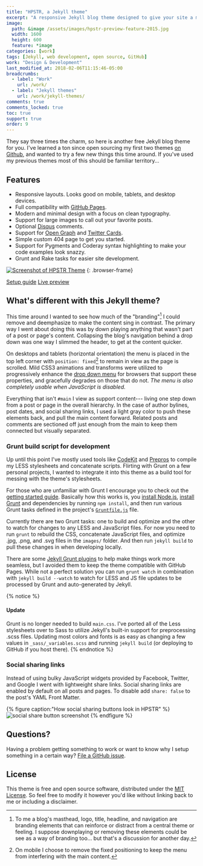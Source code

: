 ```yaml
---
title: "HPSTR, a Jekyll theme"
excerpt: "A responsive Jekyll blog theme designed to give your site a modern and somewhat cliché look."
image: 
  path: &image /assets/images/hpstr-preview-feature-2015.jpg
  width: 1600
  height: 600
  feature: *image
categories: [work]
tags: [Jekyll, web development, open source, GitHub]
work: "Design & Development"
last_modified_at: 2018-02-06T11:15:46-05:00
breadcrumbs:
  - label: "Work"
    url: /work/
  - label: "Jekyll themes"
    url: /work/jekyll-themes/
comments: true
comments_locked: true
toc: true
support: true
order: 9
---
```


They say three times the charm, so here is another free Jekyll blog theme for you. I've learned a ton since open sourcing my first two themes [on Github](http://github.com/mmistakes), and wanted to try a few new things this time around. If you've used my previous themes most of this should be familiar territory...

## Features

* Responsive layouts. Looks good on mobile, tablets, and desktop devices.
* Full compatibility with [GitHub Pages](http://pages.github.com/).
* Modern and minimal design with a focus on clean typography.
* Support for large images to call out your favorite posts.
* Optional [Disqus](http://disqus.com) comments.
* Support for [Open Graph](https://developers.facebook.com/docs/opengraph/) and [Twitter Cards](https://dev.twitter.com/docs/cards).
* Simple custom 404 page to get you started.
* Support for Pygments and Coderay syntax highlighting to make your code examples look snazzy.
* Grunt and Rake tasks for easier site development.

[![Screenshot of HPSTR Theme](/assets/images/hpstr-jekyll-theme-preview.jpg)](https://mmistakes.github.io/jekyll-theme-hpstr/ "Preview HPSTR")
{: .browser-frame}

<p markdown="0">
  <a href="https://mmistakes.github.io/jekyll-theme-hpstr/theme-setup/" class="btn">Setup guide</a>
  <a href="https://mmistakes.github.io/jekyll-theme-hpstr/" class="btn">Live preview</a>
</p>

## What's different with this Jekyll theme?

This time around I wanted to see how much of the "branding"[^2] I could remove and deemphasize to make the content sing in contrast. The primary way I went about doing this was by down playing anything that wasn't part of a post or page's content. Collapsing the blog's navigation behind a drop down was one way I slimmed the header, to get at the content quicker.

On desktops and tablets (horizontal orientation) the menu is placed in the top left corner with `position: fixed`[^3] to remain in view as the page is scrolled. Mild CSS3 animations and transforms were utilized to progressively enhance the [drop down menu](http://tympanus.net/codrops/2013/04/19/responsive-multi-level-menu/) for browsers that support these properties, and gracefully degrades on those that do not. *The menu is also completely usable when JavaScript is disabled.*

Everything that isn't `#main` I view as support content--- living one step down from a post or page in the overall hierarchy. In the case of author bylines, post dates, and social sharing links, I used a light gray color to push these elements back, and pull the main content forward. Related posts and comments are sectioned off just enough from the main to keep them connected but visually separated.

### Grunt build script for development

Up until this point I've mostly used tools like [CodeKit](http://incident57.com/codekit/) and [Prepros](https://prepros.io/) to compile my LESS stylesheets and concatenate scripts. Flirting with Grunt on a few personal projects, I wanted to integrate it into this theme as a build tool for messing with the theme's stylesheets.

For those who are unfamiliar with Grunt I encourage you to check out the [getting started guide](http://gruntjs.com/getting-started). Basically how this works is, you [install Node.js](http://nodejs.org/), [install Grunt](http://gruntjs.com/getting-started) and dependencies by running `npm install`, and then run various Grunt tasks defined in the project's [`Gruntfile.js`](https://github.com/mmistakes/jekyll-theme-hpstr/blob/master/Gruntfile.js) file.

Currently there are two Grunt tasks: one to build and optimize and the other to watch for changes to any LESS and JavaScript files. For now you need to run `grunt` to rebuild the CSS, concatenate JavaScript files, and optimize .jpg, .png, and .svg files in the `images/` folder. And then run `jekyll build` to pull these changes in when developing locally. 

There are some [Jekyll Grunt plugins](https://github.com/dannygarcia/grunt-jekyll) to help make things work more seamless, but I avoided them to keep the theme compatible with GitHub Pages. While not a perfect solution you can run `grunt watch` in combination with `jekyll build --watch` to watch for LESS and JS file updates to be processed by Grunt and auto-generated by Jekyll.

{% notice %}
#### Update

Grunt is no longer needed to build `main.css`. I've ported all of the Less stylesheets over to Sass to utilize Jekyll's built-in support for preprocessing .scss files. Updating most colors and fonts is as easy as changing a few values in `_sass/_variables.scss` and running `jekyll build` (or deploying to GitHub if you host there).
{% endnotice %}

### Social sharing links

Instead of using bulky JavaScript widgets provided by Facebook, Twitter, and Google I went with lightweight share links. Social sharing links are enabled by default on all posts and pages. To disable add `share: false` to the post's YAML Front Matter.

{% figure caption:"How social sharing buttons look in HPSTR" %}
![social share button screenshot](/assets/images/hpstr-social-share-example.jpg)
{% endfigure %}

[^2]: To me a blog's masthead, logo, title, headline, and navigation are branding elements that can reinforce or distract from a central theme or feeling. I suppose downplaying or removing these elements could be see as a way of branding too… but that's a discussion for another day.
[^3]: On mobile I choose to remove the fixed positioning to keep the menu from interfering with the main content.

## Questions?

Having a problem getting something to work or want to know why I setup something in a certain way? [File a GitHub issue](https://github.com/mmistakes/jekyll-theme-hpstr/issues/new).

## License

This theme is free and open source software, distributed under the [MIT License](https://github.com/mmistakes/jekyll-theme-hpstr/blob/master/LICENSE). So feel free to modify it however you'd like without linking back to me or including a disclaimer.
